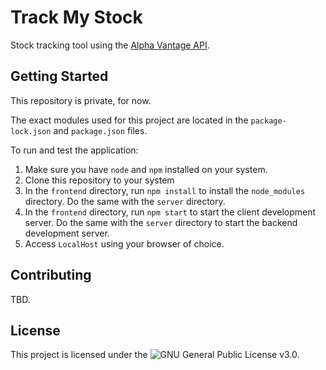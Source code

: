 # Track My Stock

Stock tracking tool using the [Alpha Vantage API](https://www.alphavantage.co/).

## Getting Started

This repository is private, for now.

The exact modules used for this project are located in the `package-lock.json` and `package.json` files.

To run and test the application:

1. Make sure you have `node` and `npm` installed on your system.
2. Clone this repository to your system
3. In the `frontend` directory, run `npm install` to install the `node_modules` directory. Do the same with the `server` directory.
4. In the `frontend` directory, run `npm start` to start the client development server. Do the same with the `server` directory to start the backend development server.
5. Access `LocalHost` using your browser of choice.

## Contributing

TBD.

## License

This project is licensed under the ![GNU General Public License v3.0](https://github.com/ismaeltovar/track-my-stock/blob/main/LICENSE).
